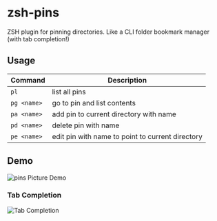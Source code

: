 # zsh-pins

ZSH plugin for pinning directories. Like a CLI folder bookmark manager (with tab completion!)

## Usage

| Command     | Description                                      |
| ----------- | ------------------------------------------------ |
| `pl`        | list all pins                                    |
| `pg <name>` | go to pin and list contents                      |
| `pa <name>` | add pin to current directory with name           |
| `pd <name>` | delete pin with name                             |
| `pe <name>` | edit pin with name to point to current directory |

## Demo

![pins Picture Demo](demo.png)

### Tab Completion

![Tab Completion](tab_complete.png)
